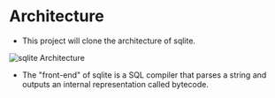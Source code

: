 
# Architecture
- This project will clone the architecture of sqlite.

![sqlite Architecture](https://cstack.github.io/db_tutorial/assets/images/arch2.gif)

- The "front-end" of sqlite is a SQL compiler that parses a string and outputs an internal representation called bytecode. 
